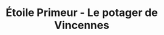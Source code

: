 ---
title: "Étoile Primeur - Le potager de Vincennes"
url: /paris/etoile-primeur-le-potager-de-vincennes/
shop: Gemüse & Obst
---